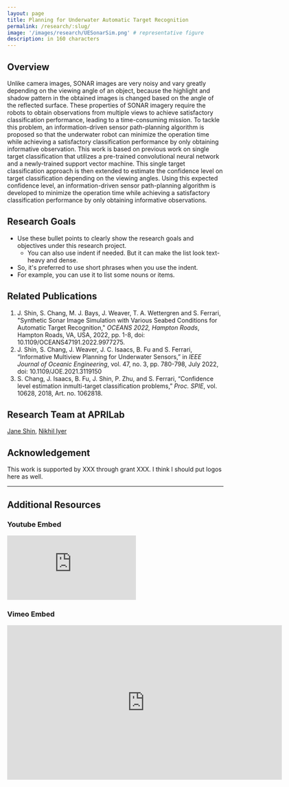 ```yaml
---
layout: page
title: Planning for Underwater Automatic Target Recognition
permalink: /research/:slug/
image: '/images/research/UESonarSim.png' # representative figure
description: in 160 characters
---
```


## Overview <!-- Must include -->
Unlike camera images, SONAR images are very noisy and vary greatly depending on the viewing angle of an object, because the highlight and shadow pattern in the obtained images is changed based on the angle of the reflected surface. These properties of SONAR imagery require the robots to obtain observations from multiple views to achieve satisfactory classification performance, leading to a time-consuming mission. To tackle this problem, an information-driven sensor path-planning algorithm is proposed so that the underwater robot can minimize the operation time while achieving a satisfactory classification performance by only obtaining informative observation. This work is based on previous work on single target classification that utilizes a pre-trained convolutional neural network and a newly-trained support vector machine. This single target classification approach is then extended to estimate the confidence level on target classification depending on the viewing angles. Using this expected confidence level, an information-driven sensor path-planning algorithm is developed to minimize the operation time while achieving a satisfactory classification performance by only obtaining informative observations.

## Research Goals <!-- Remove if not applicable -->
* Use these bullet points to clearly show the research goals and objectives under this research project.
  * You can also use indent if needed. But it can make the list look text-heavy and dense.
* So, it's preferred to use short phrases when you use the indent.
* For example, you can use it to list some nouns or items.

## Related Publications <!-- Remove if not applicable -->
1. J. Shin, S. Chang, M. J. Bays, J. Weaver, T. A. Wettergren and S. Ferrari, "Synthetic Sonar Image Simulation with Various Seabed Conditions for Automatic Target Recognition," *OCEANS 2022, Hampton Roads*, Hampton Roads, VA, USA, 2022, pp. 1-8, doi: 10.1109/OCEANS47191.2022.9977275.
1. J. Shin, S. Chang, J. Weaver, J. C. Isaacs, B. Fu and S. Ferrari, “Informative Multiview Planning for Underwater Sensors,” in *IEEE Journal of Oceanic Engineering*, vol. 47, no. 3, pp. 780-798, July 2022, doi: 10.1109/JOE.2021.3119150
1. S. Chang, J. Isaacs, B. Fu, J. Shin, P. Zhu, and S. Ferrari, “Confidence level estimation inmulti-target classification problems,” *Proc. SPIE*, vol. 10628, 2018, Art. no. 1062818.

## Research Team at APRILab
[Jane Shin](/people/jane), [Nikhil Iyer](/people/nikhil)

## Acknowledgement <!-- Remove if not applicable -->
This work is supported by XXX through grant XXX. I think I should put logos here as well.

<!-- Include below if you have additional resources to add (e.g. interview videos) -->
***

## Additional Resources

### Youtube Embed
<p><iframe src="https://www.youtube.com/embed/2b2gJu-g3qE" loading="lazy" frameborder="0" allowfullscreen></iframe></p>

### Vimeo Embed

<p><iframe src="https://player.vimeo.com/video/148003889?h=d36b8b4cbb" loading="lazy" width="640" height="360" frameborder="0" allowfullscreen></iframe></p>